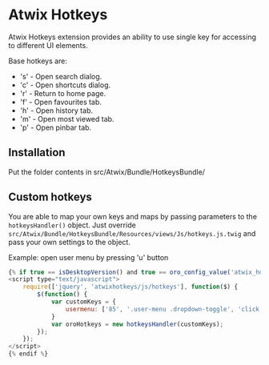 # Atwix Hotkeys #
Atwix Hotkeys extension provides an ability to use single key for accessing to different UI elements.

Base hotkeys are:

* 's' - Open search dialog.
* 'c' - Open shortcuts dialog.
* 'r' - Return to home page.
* 'f' - Open favourites tab.
* 'h' - Open history tab.
* 'm' - Open most viewed tab.
* 'p' - Open pinbar tab.

## Installation
Put the folder contents in src/Atwix/Bundle/HotkeysBundle/

## Custom hotkeys
You are able to map your own keys and maps by passing parameters to the `hotkeysHandler()` object.
Just override `src/Atwix/Bundle/HotkeysBundle/Resources/views/Js/hotkeys.js.twig` and pass your own
settings to the object.

Example: open user menu by pressing 'u' button

```JavaScript
{% if true == isDesktopVersion() and true == oro_config_value('atwix_hotkeys.hotkeys_enabled') %}
<script type="text/javascript">
    require(['jquery', 'atwixhotkeys/js/hotkeys'], function($) {
        $(function() {
            var customKeys = {
                usermenu: ['85', '.user-menu .dropdown-toggle', 'click']
            }
            var oroHotkeys = new hotkeysHandler(customKeys);
        });
    });
</script>
{% endif %}
```
